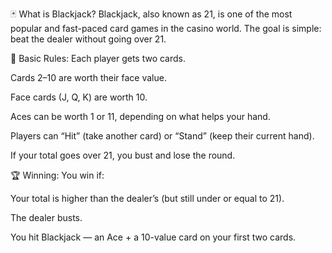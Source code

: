 🃏 What is Blackjack?
Blackjack, also known as 21, is one of the most popular and fast-paced card games in the casino world. The goal is simple: beat the dealer without going over 21.

🔑 Basic Rules:
Each player gets two cards.

Cards 2–10 are worth their face value.

Face cards (J, Q, K) are worth 10.

Aces can be worth 1 or 11, depending on what helps your hand.

Players can “Hit” (take another card) or “Stand” (keep their current hand).

If your total goes over 21, you bust and lose the round.

🏆 Winning:
You win if:

Your total is higher than the dealer’s (but still under or equal to 21).

The dealer busts.

You hit Blackjack — an Ace + a 10-value card on your first two cards.
